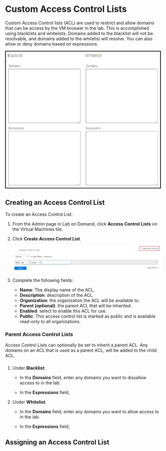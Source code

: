 # Custom Access Control Lists

Custom Access Control lists (ACL) are used to restrict and allow domains that can be access by the VM broswer in the lab. This is accomplished using blacklists and whitelists. Domains added to the blacklist will not be resolvable, and domains added to the whitelist will resolve. You can also allow or deny domains based on expressions. 

![](images/blacklist-and-whitelist-fields.png)

## Creating an Access Control List

To create an Access Control List:

1. From the Admin page in Lab on Demand, click **Access Control Lists** on the Virtual Machines tile.  

1. Click **Create Access Control List**.

    ![](images/create-access-control-list.png)

1. Complete the following fields:

    - **Name**: The display name of the ACL.
    - **Description**: description of the ACL.
    - **Organization**: the organization the ACL will be available to.
    - **Parent (optional)**: the parent ACL that will be inherited. 
    - **Enabled**: select to enable this ACL for use. 
    - **Public**: This access control list is marked as public and is available read-only to all organizations.


### Parent Access Control Lists

Access Control Lists can optionally be set to inherit a parent ACL. Any domains on an ACL that is used as a parent ACL, will be added to the child ACL. 

### 

1. Under **Blacklist**:
    - In the **Domains** field, enter any domains you want to dissallow access to in the lab. 

    - In the **Expressions** field, 

1. Under **Whitelist**:
      - In the **Domains** field, enter any domains you want to allow access to in the lab. 

    - In the **Expressions** field,

## Assigning an Access Control List

